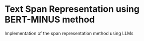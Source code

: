 # Text Span Representation using BERT-MINUS method
Implementation of the span representation method using LLMs
